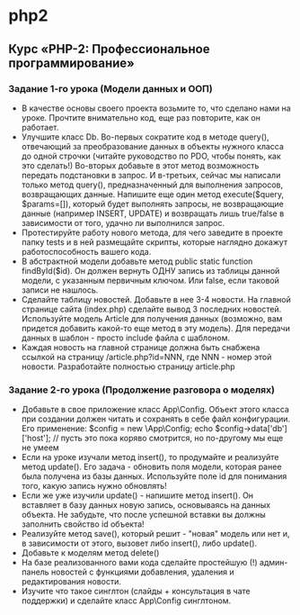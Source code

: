 # php2
## Курс «PHP-2: Профессиональное программирование»

### Задание 1-го урока (Модели данных и ООП)
* В качестве основы своего проекта возьмите то, что сделано нами на уроке. Прочтите внимательно код, еще раз повторите, как он работает. 
* Улучшите класс Db.
Во-первых сократите код в методе query(), отвечающий за преобразование данных в объекты нужного класса до одной строчки (читайте руководство по PDO, чтобы понять, как это сделать!)
Во-вторых добавьте в этот метод возможность передать подстановки в запрос.
И в-третьих, сейчас мы написали только метод query(), предназначенный для выполнения запросов, возвращающих данные. Напишите еще один метод execute($query, $params=[]), который будет выполнять запросы, не возвращающие данные (например INSERT, UPDATE) и возвращать лишь true/false в зависимости от того, удачно ли выполнился запрос. 
* Протестируйте работу нового метода, для чего заведите в проекте папку tests и в ней размещайте скрипты, которые наглядно докажут работоспособность вашего кода.
* В абстрактной модели добавьте метод public static function findById($id). Он должен вернуть ОДНУ запись из таблицы данной модели, с указанным первичным ключом. Или false, если таковой записи не нашлось.
* Сделайте таблицу новостей. Добавьте в нее 3-4 новости. На главной странице сайта (index.php) сделайте вывод 3 последних новостей. Используйте модель Article для получения данных (возможно, вам придется добавить какой-то еще метод в эту модель). Для передачи данных в шаблон - просто include файла с шаблоном.
* Каждая новость на главной странице должна быть снабжена ссылкой на страницу /article.php?id=NNN, где NNN - номер этой новости. Разработайте полностью страницу article.php

### Задание 2-го урока (Продолжение разговора о моделях)
* Добавьте в свое приложение класс App\Config. Объект этого класса при создании должен читать и сохранять в себе файл конфигурации. Его применение:
$config = new \App\Config;
echo $config->data['db']['host'];
// пусть это пока коряво смотрится, но по-другому мы еще не умеем
* Если на уроке изучали метод insert(), то продумайте и реализуйте метод update(). Его задача - обновить поля модели, которая ранее была получена из базы данных. Используйте поле id для понимания того, какую запись нужно обновлять!
* Если же уже изучили update() - напишите метод insert(). Он вставляет в базу данных новую запись, основываясь на данных объекта. Не забудьте, что после успешной вставки вы должны заполнить свойство id объекта!
* Реализуйте метод save(), который решит - "новая" модель или нет и, в зависимости от этого, вызовет либо insert(), либо update().
* Добавьте к моделям метод delete()
* На базе реализованного вами кода сделайте простейшую (!) админ-панель новостей с функциями добавления, удаления и редактирования новости.
* Изучите что такое синглтон (слайды + консультация в чате поддержки) и сделайте класс App\Config синглтоном.